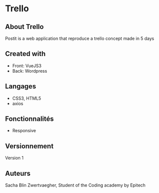 # Trello

## About Trello
Postit is a web application that reproduce a trello concept made in 5 days

## Created with
- Front: VueJS3
- Back: Wordpress

## Langages
- CSS3, HTML5
- axios

## Fonctionnalités
- Responsive

## Versionnement
Version 1

## Auteurs
Sacha Blin Zwertvaegher,
Student of the Coding academy by Epitech
